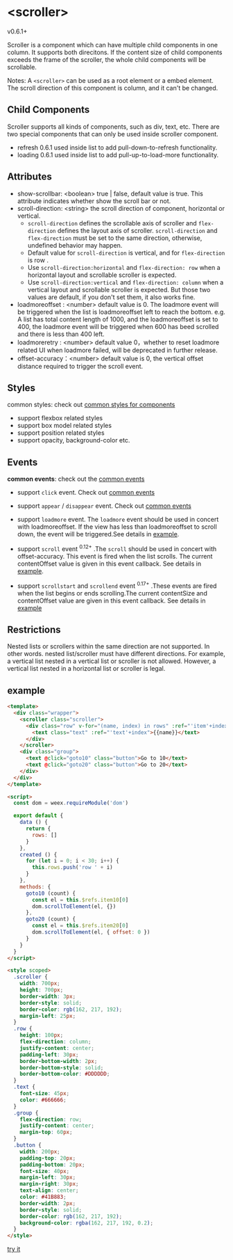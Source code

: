 # &lt;scroller&gt;

<span class="weex-version">v0.6.1+</span>

Scroller is a component which can have multiple child components in one column. It supports both direcitons. If the content size of child components exceeds the frame of the scroller, the whole child components will be scrollable.

Notes: A `<scroller>` can be used as a root element or a embed element. The scroll direction of this component is column, and it can't be changed.


## Child Components

Scroller supports all kinds of components, such as div, text, etc.
There are two special components that can only be used inside scroller component.

* refresh 0.6.1 used inside list to add pull-down-to-refresh functionality.
* loading 0.6.1 used inside list to add pull-up-to-load-more functionality.


## Attributes

* show-scrollbar: &lt;boolean&gt;  true | false, default value is true. This attribute indicates whether show the scroll bar or not.
* scroll-direction: &lt;string&gt;  the scroll direction of component, horizontal or vertical.
  * `scroll-direction` defines the scrollable axis of scroller and `flex-direction` defines the layout axis of scroller. `scroll-direction` and `flex-direction` must be set to the same direction, otherwise, undefined behavior may happen.
  * Default value for `scroll-direction` is vertical, and for `flex-direction` is row .
  * Use `scroll-direction:horizontal` and `flex-direction: row` when a horizontal layout and scrollable scroller is expected.
  * Use `scroll-direction:vertical` and `flex-direction: column` when a vertical layout and scrollable scroller is expected. But those two values are default, if you don't set them, it also works fine.
* loadmoreoffset : &lt;number&gt; default value is 0. The loadmore event will be triggered when the list is loadmoreoffset left to reach the bottom. e.g. A list has total content length of 1000, and the loadmoreoffset is set to 400, the loadmore event will be triggered when 600 has beed scrolled and there is less than 400 left.
* loadmoreretry : &lt;number&gt; default value 0，whether to reset loadmore related UI when loadmore failed, will be deprecated in further release.
* offset-accuracy：&lt;number&gt; default value is 0, the vertical offset distance required to trigger the scroll event.


## Styles

common styles: check out [common styles for components](/wiki/common-styles.html)

* support flexbox related styles
* support box model related styles
* support position related styles
* support opacity, background-color etc.


## Events

**common events**: check out the [common events](/wiki/common-events.html)

- support `click` event. Check out [common events](/wiki/common-events.html)
- support `appear` / `disappear` event. Check out [common events](/wiki/common-events.html)

- support `loadmore` event. The `loadmore` event should be used in concert with loadmoreoffset. If the view has less than loadmoreoffset to scroll down, the event will be triggered.See details in [example](http://dotwe.org/vue/26e980d5ccd9538941ea6d17761219ff).

- support `scroll` event <sup class="wx-v">0.12+</sup> .The `scroll` should be used in concert with offset-accuracy. This event is fired when the list scrolls. The current contentOffset value is given in this event callback.  See details in [example](http://dotwe.org/vue/9ef0e52bacaa20182a693f2187d851aa).

- support `scrollstart` and `scrollend` event <sup class="wx-v">0.17+</sup> .These events are fired when the list begins or ends scrolling.The current contentSize and contentOffset value are given in this event callback.  See details in [example](http://dotwe.org/vue/fd1b271fa1fa100cefb40f8d69198a1b)


## Restrictions

Nested lists or scrollers within the same direction are not supported. In other words. nested list/scroller must have different directions.
For example, a vertical list nested in a vertical list or scroller is not allowed. However, a vertical list nested in a horizontal list or scroller is legal.

## example

```html
<template>
  <div class="wrapper">
    <scroller class="scroller">
      <div class="row" v-for="(name, index) in rows" :ref="'item'+index">
        <text class="text" :ref="'text'+index">{{name}}</text>
      </div>
    </scroller>
    <div class="group">
      <text @click="goto10" class="button">Go to 10</text>
      <text @click="goto20" class="button">Go to 20</text>
    </div>
  </div>
</template>

<script>
  const dom = weex.requireModule('dom')

  export default {
    data () {
      return {
        rows: []
      }
    },
    created () {
      for (let i = 0; i < 30; i++) {
        this.rows.push('row ' + i)
      }
    },
    methods: {
      goto10 (count) {
        const el = this.$refs.item10[0]
        dom.scrollToElement(el, {})
      },
      goto20 (count) {
        const el = this.$refs.item20[0]
        dom.scrollToElement(el, { offset: 0 })
      }
    }
  }
</script>

<style scoped>
  .scroller {
    width: 700px;
    height: 700px;
    border-width: 3px;
    border-style: solid;
    border-color: rgb(162, 217, 192);
    margin-left: 25px;
  }
  .row {
    height: 100px;
    flex-direction: column;
    justify-content: center;
    padding-left: 30px;
    border-bottom-width: 2px;
    border-bottom-style: solid;
    border-bottom-color: #DDDDDD;
  }
  .text {
    font-size: 45px;
    color: #666666;
  }
  .group {
    flex-direction: row;
    justify-content: center;
    margin-top: 60px;
  }
  .button {
    width: 200px;
    padding-top: 20px;
    padding-bottom: 20px;
    font-size: 40px;
    margin-left: 30px;
    margin-right: 30px;
    text-align: center;
    color: #41B883;
    border-width: 2px;
    border-style: solid;
    border-color: rgb(162, 217, 192);
    background-color: rgba(162, 217, 192, 0.2);
  }
</style>
```

[try it](http://dotwe.org/vue/2f22f14fb711d88515e63c3f67bed46a)
